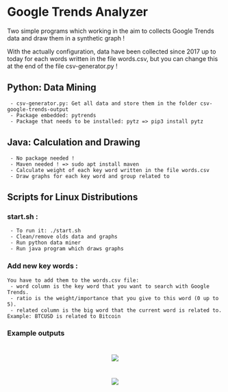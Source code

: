 Google Trends Analyzer
========

Two simple programs which working in the aim to collects Google Trends data and draw them in a synthetic graph !

With the actually configuration, data have been collected since 2017 up to today for each words written in the file words.csv, but you can change this at the end of the file csv-generator.py !

Python: Data Mining
--------
```
 - csv-generator.py: Get all data and store them in the folder csv-google-trends-output
 - Package embedded: pytrends
 - Package that needs to be installed: pytz => pip3 install pytz
```

Java: Calculation and Drawing
--------
```
 - No package needed !
 - Maven needed ! => sudo apt install maven
 - Calculate weight of each key word written in the file words.csv
 - Draw graphs for each key word and group related to
```

Scripts for Linux Distributions
--------

### start.sh :
```
 - To run it: ./start.sh
 - Clean/remove olds data and graphs
 - Run python data miner
 - Run java program which draws graphs
```

### Add new key words :
```
You have to add them to the words.csv file:
 - word column is the key word that you want to search with Google Trends.
 - ratio is the weight/importance that you give to this word (0 up to 5).
 - related column is the big word that the current word is related to. Example: BTCUSD is related to Bitcoin
```

### Example outputs
<h1 align="center">
  <img src="https://imgur.com/4sKfg5j">
</h1>
<h1 align="center">
  <img src="https://imgur.com/kw6b0yC">
</h1>
